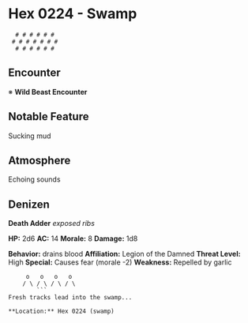 # Hex 0224 - Swamp
```
  # # # # # #
 # # # # # # #
  # # # # # #
```

## Encounter

※ **Wild Beast Encounter**

## Notable Feature

Sucking mud

## Atmosphere

Echoing sounds

## Denizen

**Death Adder**
*exposed ribs*

**HP:** 2d6 **AC:** 14 **Morale:** 8
**Damage:** 1d8

**Behavior:** drains blood
**Affiliation:** Legion of the Damned
**Threat Level:** High
**Special:** Causes fear (morale -2)
**Weakness:** Repelled by garlic

```
     o   o   o   o
    / \ / \ / \ / \
        ```
Fresh tracks lead into the swamp...

**Location:** Hex 0224 (swamp)
